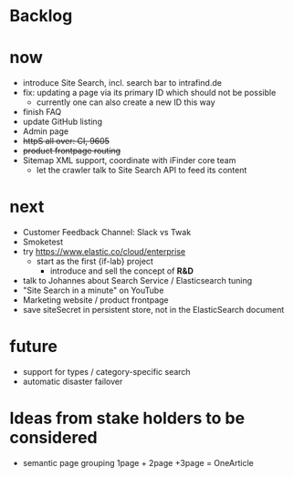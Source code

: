 Backlog
=

# now
* introduce Site Search, incl. search bar to intrafind.de
* fix: updating a page via its primary ID which should not be possible 
    * currently one can also create a new ID this way
* finish FAQ
* update GitHub listing 
* Admin page
* ~~httpS all over: CI, 9605~~
* ~~product frontpage routing~~
* Sitemap XML support, coordinate with iFinder core team
    * let the crawler talk to Site Search API to feed its content

# next
* Customer Feedback Channel: Slack vs Twak
* Smoketest
* try https://www.elastic.co/cloud/enterprise
    * start as the first {if-lab} project
        * introduce and sell the concept of **R&D**
* talk to Johannes about Search Service / Elasticsearch tuning
* "Site Search in a minute" on YouTube 
* Marketing website / product frontpage
* save siteSecret in persistent store, not in the ElasticSearch document

# future
* support for types / category-specific search
* automatic disaster failover

# Ideas from stake holders to be considered 

* semantic page grouping 
    1page + 2page +3page = OneArticle
